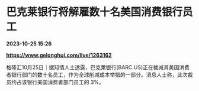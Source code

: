 # 巴克莱银行将解雇数十名美国消费银行员工

**2023-10-25 15:26**

**https://www.gelonghui.com/live/1263162**

格隆汇10月25日｜据知情人士透露，巴克莱银行(BARC.US)正在裁减其美国消费者银行部门的数十名员工，作为全球削减成本举措的一部分。消息人士称，此次裁员约占该银行美国消费者部门员工的 3%。